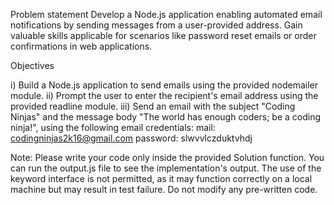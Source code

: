 Problem statement
Develop a Node.js application enabling automated email notifications by sending messages from a user-provided address. Gain valuable skills applicable for scenarios like password reset emails or order confirmations in web applications.

Objectives

i) Build a Node.js application to send emails using the provided nodemailer module.
ii) Prompt the user to enter the recipient's email address using the provided readline module.
iii) Send an email with the subject "Coding Ninjas" and the message body "The world has enough coders; be a coding ninja!", using the following email credentials:
mail: codingninjas2k16@gmail.com
password: slwvvlczduktvhdj

Note:
Please write your code only inside the provided Solution function. You can run the output.js file to see the implementation's output.
The use of the keyword interface is not permitted, as it may function correctly on a local machine but may result in test failure.
Do not modify any pre-written code.
